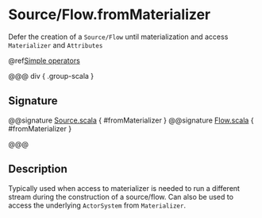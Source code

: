 # Source/Flow.fromMaterializer

Defer the creation of a `Source/Flow` until materialization and access `Materializer` and `Attributes`

@ref[Simple operators](../index.md#simple-operators)

@@@ div { .group-scala }

## Signature

@@signature [Source.scala](/akka-stream/src/main/scala/akka/stream/scaladsl/Source.scala) { #fromMaterializer }
@@signature [Flow.scala](/akka-stream/src/main/scala/akka/stream/scaladsl/Flow.scala) { #fromMaterializer }

@@@

## Description

Typically used when access to materializer is needed to run a different stream during the construction of a source/flow.
Can also be used to access the underlying `ActorSystem` from `Materializer`.